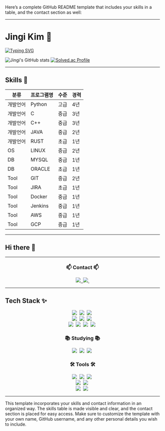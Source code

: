 Here’s a complete GitHub README template that includes your skills in a table, and the contact section as well:

---

# Jingi Kim 💠

[![Typing SVG](https://readme-typing-svg.demolab.com?font=Fira+Code&pause=1000&color=0EEAF7&width=435&lines=ML+Engineer+%26+BACK-E+Engineer)](https://git.io/typing-svg)

![Jingi's GitHub stats](https://hits.seeyoufarm.com/api/count/incr/badge.svg?url=https%3A%2F%2Fgithub.com%2FYourUsername&count_bg=%2347B7E3&title_bg=%235B5D5E&icon=&icon_color=%23E7E7E7&title=hits&edge_flat=false)
[![Solved.ac Profile](http://mazassumnida.wtf/api/mini/generate_badge?boj=kjg6462)](https://solved.ac/kjg6462)

---

## Skills 💠

| 분류       | 프로그램명 | 수준 | 경력 |
|------------|------------|------|------|
| 개발언어   | Python     | 고급 | 4년  |
| 개발언어   | C          | 중급 | 3년  |
| 개발언어   | C++        | 중급 | 3년  |
| 개발언어   | JAVA       | 중급 | 2년  |
| 개발언어   | RUST       | 초급 | 1년  |
| OS         | LINUX      | 중급 | 2년  |
| DB         | MYSQL      | 중급 | 1년  |
| DB         | ORACLE     | 초급 | 1년  |
| Tool       | GIT        | 중급 | 2년  |
| Tool       | JIRA       | 초급 | 1년  |
| Tool       | Docker     | 중급 | 1년  |
| Tool       | Jenkins    | 중급 | 1년  |
| Tool       | AWS        | 중급 | 1년  |
| Tool       | GCP        | 중급 | 1년  |

---

## Hi there 👋

<!-- A brief introduction about yourself, what you're working on, and your interests -->

---

<h3 align="center">📫 Contact 📫</h3>
<div align="center">
  <a href="https://velog.io/@jingit/posts">
    <img src="https://img.shields.io/badge/Velog-1EBC8F?style=for-the-badge&logo=velog&logoColor=white" />&nbsp
  </a>
  <a href="mailto:kjg6462@naver.com">
    <img
      src="https://img.shields.io/badge/kjg6462@naver.com-D14836?style=for-the-badge&logo=gmail&logoColor=white"/>&nbsp
  </a>
</div>

---

## Tech Stack ✨

<div align="center">
  <img src="https://img.shields.io/badge/react-20232a.svg?style=for-the-badge&logo=react&logoColor=61DAFB" />&nbsp
  <img src="https://img.shields.io/badge/javascript-F7DF1E.svg?style=for-the-badge&logo=javascript&logoColor=20232a" />&nbsp
  <img src="https://img.shields.io/badge/html5-E34F26.svg?style=for-the-badge&logo=html5&logoColor=white" />&nbsp
</div>

<div align="center">
  <img src="https://img.shields.io/badge/styled--components-DB7093?style=for-the-badge&logo=styled-components&logoColor=ffd35b" />&nbsp
  <img src="https://img.shields.io/badge/tailwindcss-1daabb.svg?style=for-the-badge&logo=tailwind-css&logoColor=white" />&nbsp
  <img src="https://img.shields.io/badge/css3-1572B6.svg?style=for-the-badge&logo=css3&logoColor=white" />&nbsp
</div>

<div align="center">
  <img src="https://img.shields.io/badge/python-3670A0?style=for-the-badge&logo=python&logoColor=ffdd54" />&nbsp
  <img src="https://img.shields.io/badge/pandas-150458.svg?style=for-the-badge&logo=pandas&logoColor=white" />&nbsp
  <img src="https://img.shields.io/badge/numpy-4d77cf.svg?style=for-the-badge&logo=numpy&logoColor=white" />&nbsp
  <img src="https://img.shields.io/badge/Matplotlib-11557c.svg?style=for-the-badge&logo=Matplotlib&logoColor=white" />&nbsp
</div>

<h3 align="center">📚 Studying 📚</h3>
<div align="center">
  <img src="https://img.shields.io/badge/typescript-007ACC.svg?style=for-the-badge&logo=typescript&logoColor=white" />&nbsp
  <img src="https://img.shields.io/badge/React%20Query-FF4154?style=for-the-badge&logo=react%20query&logoColor=white" />&nbsp
  <img src="https://img.shields.io/badge/Recoil-3578E5?style=for-the-badge&logo=recoil&logoColor=white" />&nbsp
</div>

<h3 align="center">🛠 Tools 🛠</h3>
<div align="center">
  <img src="https://img.shields.io/badge/git-F05033.svg?style=for-the-badge&logo=git&logoColor=white" />&nbsp
  <img src="https://img.shields.io/badge/github-181717.svg?style=for-the-badge&logo=github&logoColor=white" />&nbsp
  <img src="https://img.shields.io/badge/Notion-F3F3F3.svg?style=for-the-badge&logo=notion&logoColor=black" />&nbsp
</div>

<div align="center">
  <img src="https://img.shields.io/badge/adobe%20photoshop-08253c.svg?style=for-the-badge&logo=adobe%20photoshop&logoColor=37abff" />&nbsp
  <img src="https://img.shields.io/badge/figma-F24E1E.svg?style=for-the-badge&logo=figma&logoColor=white" />&nbsp
</div>

<div align="center">
  <img src="https://img.shields.io/badge/VSCode-2C2C32.svg?style=for-the-badge&logo=visual-studio-code&logoColor=22ABF3" />&nbsp
  <img src="https://img.shields.io/badge/jupyter-2C2C32.svg?style=for-the-badge&logo=jupyter&logoColor=F37726" />&nbsp
</div>

---

This template incorporates your skills and contact information in an organized way. The skills table is made visible and clear, and the contact section is placed for easy access. Make sure to customize the template with your own name, GitHub username, and any other personal details you wish to include.
